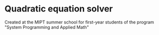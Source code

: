 # Quadratic equation solver
Created at the MIPT summer school for first-year students of the program "System Programming and Applied Math" 